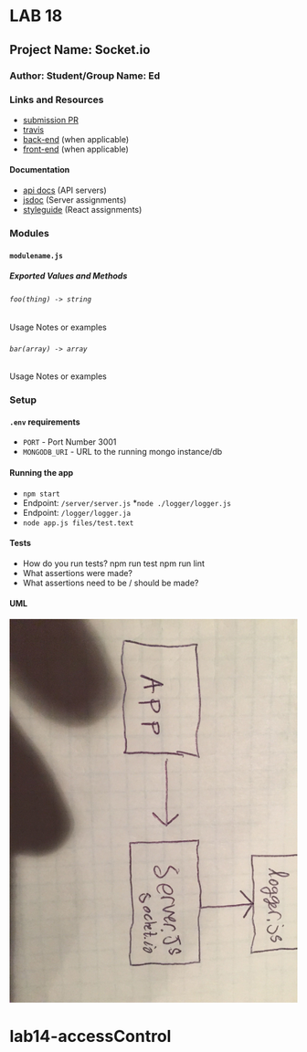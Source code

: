 # LAB 18

## Project Name: Socket.io

### Author: Student/Group Name: Ed

### Links and Resources
* [submission PR](https://github.com/EdDearment-401-advanced-javascript/lab-18/pull/1)
* [travis](https://travis-ci.com/EdDearment-401-advanced-javascript/lab-18)
* [back-end]() (when applicable)
* [front-end]() (when applicable)

#### Documentation
* [api docs](http://xyz.com) (API servers)
* [jsdoc](http://xyz.com) (Server assignments)
* [styleguide](http://xyz.com) (React assignments)

### Modules
#### `modulename.js`
##### Exported Values and Methods

###### `foo(thing) -> string`
Usage Notes or examples

###### `bar(array) -> array`
Usage Notes or examples

### Setup
#### `.env` requirements
* `PORT` - Port Number 3001
* `MONGODB_URI` - URL to the running mongo instance/db

#### Running the app
* `npm start`
* Endpoint: `/server/server.js`
*`node ./logger/logger.js`
* Endpoint: `/logger/logger.ja`
* `node app.js files/test.text`
  
#### Tests
* How do you run tests?
npm run test
npm run lint
* What assertions were made?
* What assertions need to be / should be made?

#### UML
![](https://raw.githubusercontent.com/EdDearment-401-advanced-javascript/lab-18/dev/assets/UML18.JPG)
# lab14-accessControl
